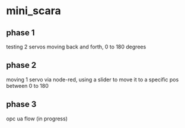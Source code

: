 # mini_scara

## phase 1

testing 2 servos moving back and forth, 0 to 180 degrees

## phase 2

moving 1 servo via node-red, using a slider to move it to a specific pos between 0 to 180

## phase 3

opc ua flow (in progress)